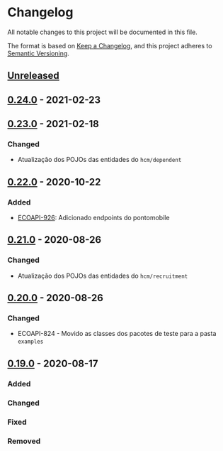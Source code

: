 # Changelog

All notable changes to this project will be documented in this file.

The format is based on [Keep a Changelog](https://keepachangelog.com/en/1.0.0/),
and this project adheres to [Semantic Versioning](https://semver.org/spec/v2.0.0.html).

## [Unreleased]

## [0.24.0] - 2021-02-23

## [0.23.0] - 2021-02-18

### Changed

-   Atualização dos POJOs das entidades do `hcm/dependent`

## [0.22.0] - 2020-10-22

### Added

-   [ECOAPI-926](https://jira.senior.com.br/browse/ECOAPI-926): Adicionado endpoints do pontomobile

## [0.21.0] - 2020-08-26

### Changed

-   Atualização dos POJOs das entidades do `hcm/recruitment`

## [0.20.0] - 2020-08-26

### Changed

-   ECOAPI-824 - Movido as classes dos pacotes de teste para a pasta `examples`

## [0.19.0] - 2020-08-17

### Added

### Changed

### Fixed

### Removed

[Unreleased]: https://github.com/dev-senior-com-br/senior-hcm-java/compare/0.24.0...HEAD

[0.24.0]: https://github.com/dev-senior-com-br/senior-hcm-java/compare/0.23.0...0.24.0

[0.23.0]: https://github.com/dev-senior-com-br/senior-hcm-java/compare/0.22.0...0.23.0

[0.22.0]: https://github.com/dev-senior-com-br/senior-hcm-java/compare/v0.21.0...0.22.0

[0.21.0]: https://github.com/dev-senior-com-br/senior-hcm-java/compare/v0.20.0...0.21.0

[0.20.0]: https://github.com/dev-senior-com-br/senior-hcm-java/compare/v0.19.0...0.20.0

[0.19.0]: https://github.com/dev-senior-com-br/senior-hcm-java/releases/tag/v0.19.0
